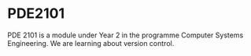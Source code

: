 # PDE2101
PDE 2101 is a module under Year 2 in the programme Computer Systems Engineering. We are learning about version control.
